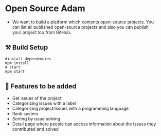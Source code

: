 # Open Source Adam

- We want to build a platform which contents open-source projects. You can list all published open-source projects and also you can publish your project too from GitHub.



## ⚒️ Build Setup 
```
#install dependencies
npm install
# start
npm start
```


## 📙 Features to be added
- Get issues of the project
- Categorizing issues with a label
- Categorizing project/issues with a programming language
- Rank system
- Sorting by ıssue solving 
- Detail page where people can access information about the issues they contributed and solved
